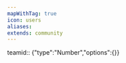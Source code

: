 ```yaml
---
mapWithTag: true
icon: users
aliases: 
extends: community
---
```

teamid:: {"type":"Number","options":{}}
